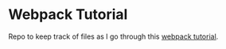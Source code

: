 # Webpack Tutorial

Repo to keep track of files as I go through this [webpack tutorial](https://webpack.js.org/guides/getting-started/).
